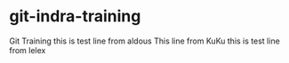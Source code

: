 # git-indra-training
Git Training
this is test line from aldous
This line from KuKu
this is test line from lelex
